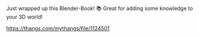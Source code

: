 Just wrapped up this Blender-Book! 📚 Great for adding some knowledge to your 3D world!

https://thangs.com/mythangs/file/1124501

